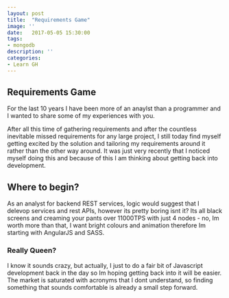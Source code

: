 ```yaml
---
layout: post
title:  "Requirements Game"
image: ''
date:   2017-05-05 15:30:00
tags:
- mongodb
description: ''
categories:
- Learn GH 
---
```


## Requirements Game

For the last 10 years I have been more of an anaylst than a programmer and I wanted to share some of my experiences with you.

After all this time of gathering requirements and after the countless inevitable missed requirements for any large project, I still today find myself getting excited by the solution and tailoring my requirements around it rather than the other way around.  It was just very recently that I noticed myself doing this and because of this I am thinking about getting back into development.

## Where to begin?

As an analyst for backend REST services, logic would suggest that I delevop services and rest APIs, however its pretty boring isnt it?  Its all black screens and creaming your pants over 11000TPS with just 4 nodes - no, Im worth more than that, I want bright colours and animation therefore Im starting with AngularJS and SASS.

### Really Queen?

I know it sounds crazy, but actually, I just to do a fair bit of Javascript development back in the day so Im hoping getting back into it will be easier.  The market is saturated with acronyms that I dont understand, so finding something that sounds comfortable is already a small step forward.

